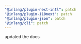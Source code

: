 ```yaml
---
"@inlang/plugin-next-intl": patch
"@inlang/plugin-i18next": patch
"@inlang/plugin-json": patch
"@inlang/cli": patch
---
```


updated the docs
